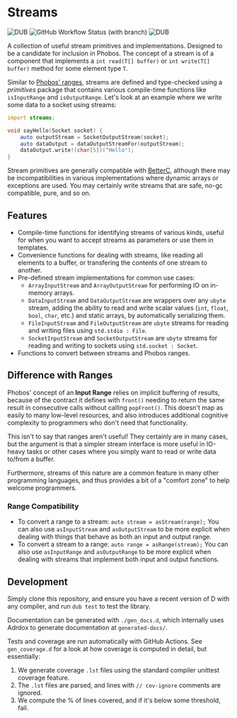# Streams

![DUB](https://img.shields.io/dub/dt/streams)
![GitHub Workflow Status (with branch)](https://img.shields.io/github/actions/workflow/status/andrewlalis/streams/run-tests.yml?branch=main&label=tests)
![DUB](https://img.shields.io/dub/l/streams)

A collection of useful stream primitives and implementations. Designed to be a
candidate for inclusion in Phobos. The concept of a stream is of a component
that implements a `int read(T[] buffer)` or `int write(T[] buffer)` method for
some element type `T`.

Similar to [Phobos' ranges](https://dlang.org/phobos/std_range.html), streams
are defined and type-checked using a _primitives_ package that contains various
compile-time functions like `isInputRange` and `isOutputRange`. Let's look at
an example where we write some data to a socket using streams:

```d
import streams;

void sayHello(Socket socket) {
    auto outputStream = SocketOutputStream(socket);
    auto dataOutput = dataOutputStreamFor(outputStream);
    dataOutput.write!(char[5])("Hello");
}
```

Stream primitives are generally compatible with [BetterC](https://dlang.org/spec/betterc.html),
although there may be incompatibilities in various implementations where
dynamic arrays or exceptions are used. You may certainly write streams that are
safe, no-gc compatible, pure, and so on.

## Features

- Compile-time functions for identifying streams of various kinds, useful for
when you want to accept streams as parameters or use them in templates.
- Convenience functions for dealing with streams, like reading all elements to
a buffer, or transfering the contents of one stream to another.
- Pre-defined stream implementations for common use cases:
    - `ArrayInputStream` and `ArrayOutputStream` for performing IO on in-memory
    arrays.
    - `DataInputStream` and `DataOutputStream` are wrappers over any `ubyte`
    stream, adding the ability to read and write scalar values (`int`, `float`,
    `bool`, `char`, etc.) and static arrays, by automatically serializing them.
    - `FileInputStream` and `FileOutputStream` are `ubyte` streams for reading
    and writing files using `std.stdio : File`.
    - `SocketInputStream` and `SocketOutputStream` are `ubyte` streams for
    reading and writing to sockets using `std.socket : Socket`.
- Functions to convert between streams and Phobos ranges.

## Difference with Ranges

Phobos' concept of an **Input Range** relies on implicit buffering of results,
because of the contract it defines with `front()` needing to return the same
result in consecutive calls without calling `popFront()`. This doesn't map as
easily to many low-level resources, and also introduces additional cognitive
complexity to programmers who don't need that functionality.

This isn't to say that ranges aren't useful! They certainly are in many cases,
but the argument is that a simpler stream interface is more useful in IO-heavy
tasks or other cases where you simply want to read or write data to/from a
buffer.

Furthermore, streams of this nature are a common feature in many other
programming languages, and thus provides a bit of a "comfort zone" to help
welcome programmers.

### Range Compatibility

- To convert a range to a stream: `auto stream = asStream(range);` You can also
use `asInputStream` and `asOutputStream` to be more explicit when dealing with
things that behave as both an input and output range.
- To convert a stream to a range: `auto range = asRange(stream);` You can also
use `asInputRange` and `asOutputRange` to be more explicit when dealing with
streams that implement both input and output functions.

## Development

Simply clone this repository, and ensure you have a recent version of D with
any compiler, and run `dub test` to test the library.

Documentation can be generated with `./gen_docs.d`, which internally uses
Adrdox to generate documentation at `generated-docs/`.

Tests and coverage are run automatically with GitHub Actions. See `gen_coverage.d`
for a look at how coverage is computed in detail, but essentially:

1. We generate coverage `.lst` files using the standard compiler unittest
coverage feature.
2. The `.lst` files are parsed, and lines with `// cov-ignore` comments are
ignored.
3. We compute the % of lines covered, and if it's below some threshold, fail.
